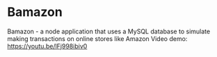 # Bamazon
Bamazon - a node application that uses a MySQL database to simulate making transactions on online stores like Amazon
Video demo: https://youtu.be/lFj998ibiv0